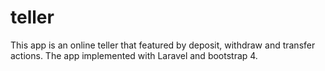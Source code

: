 # teller
This app is an online teller that featured by deposit, withdraw and transfer actions. The app implemented with Laravel and bootstrap 4.
